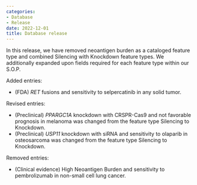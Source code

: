 ```yaml
---
categories: 
- Database
- Release
date: 2022-12-01
title: Database release
---
```

In this release, we have removed neoantigen burden as a cataloged feature type and combined Silencing with Knockdown feature types. We additionally expanded upon fields required for each feature type within our S.O.P.

Added entries:
- (FDA) _RET_ fusions and sensitivity to selpercatinib in any solid tumor.

Revised entries:
- (Preclinical) _PPARGC1A_ knockdown with CRSPR-Cas9 and not favorable prognosis in melanoma was changed from the feature type Silencing to Knockdown.
- (Preclinical) _USP11_ knockdown with siRNA and sensitivity to olaparib in osteosarcoma was changed from the feature type Silencing to Knockdown.

Removed entries:
- (Clinical evidence) High Neoantigen Burden and sensitivity to pembrolizumab in non-small cell lung cancer.